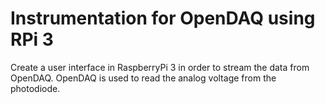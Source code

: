 # Instrumentation for OpenDAQ using RPi 3
Create a user interface in RaspberryPi 3 in order to stream the data from OpenDAQ. OpenDAQ is used to read the analog voltage from the photodiode.
